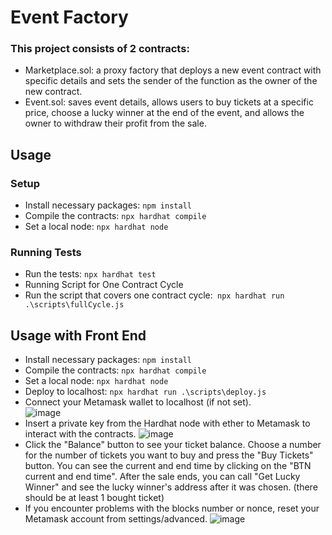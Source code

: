 # Event Factory
### This project consists of 2 contracts:

- Marketplace.sol: a proxy factory that deploys a new event contract with specific details and sets the sender of the function as the owner of the new contract.
- Event.sol: saves event details, allows users to buy tickets at a specific price, choose a lucky winner at the end of the event, and allows the owner to withdraw their profit from the sale.
## Usage
### Setup
- Install necessary packages: `npm install`
- Compile the contracts: `npx hardhat compile`
- Set a local node: `npx hardhat node`
### Running Tests
- Run the tests: `npx hardhat test`
- Running Script for One Contract Cycle
- Run the script that covers one contract cycle:` npx hardhat run .\scripts\fullCycle.js`


## Usage with Front End
- Install necessary packages: `npm install`
- Compile the contracts: `npx hardhat compile`
- Set a local node: `npx hardhat node`
- Deploy to localhost: `npx hardhat run .\scripts\deploy.js`
- Connect your Metamask wallet to localhost (if not set). <br>
![image](https://user-images.githubusercontent.com/88675952/229177094-acde568b-94a7-4c93-9f69-6e15a3513c61.png)
- Insert a private key from the Hardhat node with ether to Metamask to interact with the contracts.
![image](https://user-images.githubusercontent.com/88675952/229177869-0aa97b9f-99e7-4d13-9352-a218421d599d.png)
- Click the "Balance" button to see your ticket balance. Choose a number for the number of tickets you want to buy and press the "Buy Tickets" button. You can see the current and end time by clicking on the "BTN current and end time". After the sale ends, you can call "Get Lucky Winner" and see the lucky winner's address after it was chosen. (there should be at least 1 bought ticket)
- If you encounter problems with the blocks number or nonce, reset your Metamask account from settings/advanced.
![image](https://user-images.githubusercontent.com/88675952/229178583-d31f8c84-3da9-40f5-af46-7283983ddf04.png)





